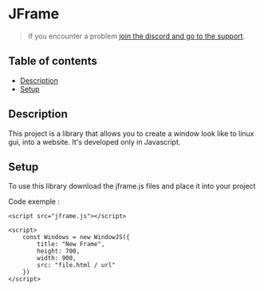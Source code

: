 # JFrame

> If you encounter a problem [join the discord and go to the support](https://discord.gg/8BnPPR89MG).

## Table of contents
* [Description](#description)
* [Setup](#setup)

## Description
This project is a library that allows you to create a window look like to linux gui, into a website.
It's developed only in Javascript.
	
## Setup
To use this library download the jframe.js files and place it into your project

Code exemple :

```
<script src="jframe.js"></script>

<script>
    const Windows = new WindowJS({
        title: "New Frame",
        height: 700,
        width: 900,
        src: "file.html / url"
    })
</script>
```
